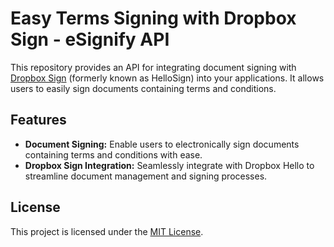 # Easy Terms Signing with Dropbox Sign - eSignify API

This repository provides an API for integrating document signing with [Dropbox Sign](https://sign.dropbox.com/) (formerly known as HelloSign) into your applications. It allows users to easily sign documents containing terms and conditions.

## Features

- **Document Signing:** Enable users to electronically sign documents containing terms and conditions with ease.
- **Dropbox Sign Integration:** Seamlessly integrate with Dropbox Hello to streamline document management and signing processes.

## License

This project is licensed under the [MIT License](LICENSE).






